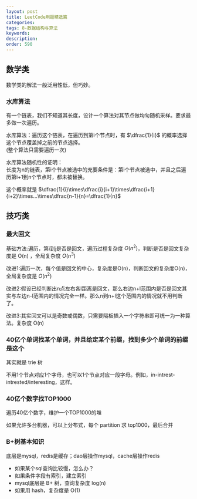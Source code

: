 ```yaml
---
layout: post
title: LeetCode刷题精选篇
categories:
tags: 8-数据结构与算法
keywords:
description:
order: 590
---
```






## 数学类
数学类的解法一般泛用性低，但巧妙。
### 水库算法
有一个链表，我们不知道其长度，设计一个算法对其节点做均匀随机采样。要求最多做一次遍历。



水库算法：遍历这个链表，在遍历到第i个节点时，有 $\dfrac{1}{i}$ 的概率选择这个节点覆盖掉之前的节点选择。  
(整个算法只需要遍历一次)



水库算法随机性的证明：  
长度为n的链表，第i个节点被选中的充要条件是：第i个节点被选中，并且之后遍历第i+1到n个节点时，都未被替换。

这个概率就是 $\dfrac{1}{i}\times\dfrac{i}{i+1}\times\dfrac{i+1}{i+2}\times...\times\dfrac{n-1}{n}=\dfrac{1}{n}$


## 技巧类

### 最大回文

基础方法:遍历，第i到j是否是回文，遍历过程复杂度 $O(n^2)$，判断是否是回文复杂度是 O(n) ，全局复杂度 $O(n^3)$

改进1:遍历一次，每个值是回文的中心，复杂度是O(n)，判断回文的复杂度O(n)，全局复杂度是 $O(n^2)$

改进2:假设已经判断出n点左右各l距离是回文，那么右边n+l范围内是否是回文其实与左边n-l范围内的情况完全一样。那么n到n+l这个范围内的情况就不用判断了。

改进3:其实回文可以是奇数或偶数，只需要隔板插入一个字符串即可统一为一种算法。复杂度 O(n)

### 40亿个单词找某个单词，并且给定某个前缀，找到多少个单词的前缀是这个

其实就是 trie 树

不用1个节点对应1个字母，也可以1个节点对应一段字母。例如，in-intrest-intrested/interesting，这样。


### 40亿个数字找TOP1000

遍历40亿个数字，维护一个TOP1000的堆

如果允许多台机器，可以上分布式，每个 partition 求 top1000，最后合并


### B+树基本知识
底层是mysql，redis是缓存；dao层操作mysql，cache层操作redis
- 如果某个sql查询比较慢，怎么办？
- 如果条件字段有索引，建立索引
- mysql底层是 B+ 树，查询复杂度 log(n)
- 如果用 hash，复杂度是 O(1)

